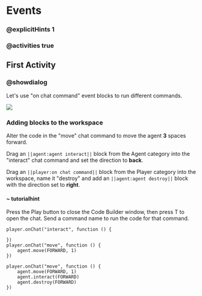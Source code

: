 # Events

### @explicitHints 1

### @activities true

## First Activity

###  @showdialog

Let's use "on chat command" event blocks to run different commands.

![](https://raw.githubusercontent.com/xtopheryoungs/mceduCodeQuest/main/1-saveTheArcade/images/placeholder.gif)

### Adding blocks to the workspace

Alter the code in the "move" chat command to move the agent **3** spaces forward.

Drag an ``||agent:agent interact||`` block from the Agent category into the "interact" chat command and set the direction to **back**.

Drag an ``||player:on chat command||`` block from the Player category into the workspace, name it "destroy" and add an ``||agent:agent destroy||`` block with the direction set to **right**.

#### ~ tutorialhint

Press the Play button to close the Code Builder window, then press T to open the chat.  Send a command name to run the code for that command.

```template
player.onChat("interact", function () {
	
})
player.onChat("move", function () {
    agent.move(FORWARD, 1)
})
```

```ghost
player.onChat("move", function () {
    agent.move(FORWARD, 1)
    agent.interact(FORWARD)
    agent.destroy(FORWARD)
})
```
